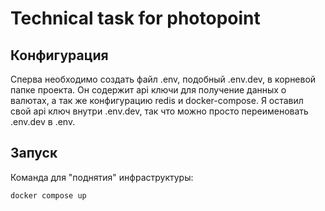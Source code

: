 # Technical task for photopoint

## Конфигурация

Сперва необходимо создать файл .env, подобный .env.dev, в корневой папке проекта.
Он содержит api ключи для получение данных о валютах, а так же конфигурацию redis и docker-compose.
Я оставил свой api ключ внутри .env.dev, так что можно просто переименовать .env.dev в .env.

## Запуск

Команда для "поднятия" инфраструктуры:
```
docker compose up
```
